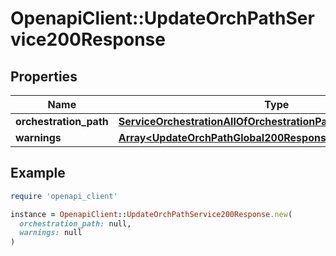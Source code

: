 # OpenapiClient::UpdateOrchPathService200Response

## Properties

| Name | Type | Description | Notes |
| ---- | ---- | ----------- | ----- |
| **orchestration_path** | [**ServiceOrchestrationAllOfOrchestrationPath**](ServiceOrchestrationAllOfOrchestrationPath.md) |  | [optional] |
| **warnings** | [**Array&lt;UpdateOrchPathGlobal200ResponseAllOfWarningsInner&gt;**](UpdateOrchPathGlobal200ResponseAllOfWarningsInner.md) |  | [optional] |

## Example

```ruby
require 'openapi_client'

instance = OpenapiClient::UpdateOrchPathService200Response.new(
  orchestration_path: null,
  warnings: null
)
```

